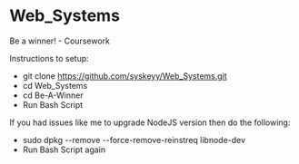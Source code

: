 # Web_Systems
Be a winner! - Coursework

Instructions to setup:
- git clone https://github.com/syskeyy/Web_Systems.git
- cd Web_Systems
- cd Be-A-Winner
- Run Bash Script

If you had issues like me to upgrade NodeJS version then do the following:
- sudo dpkg --remove --force-remove-reinstreq libnode-dev
- Run Bash Script again
